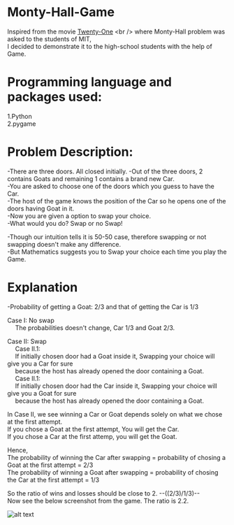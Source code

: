 # Monty-Hall-Game

Inspired from the movie [Twenty-One](https://en.wikipedia.org/wiki/21_(2008_film)) <br />
where Monty-Hall problem was asked to the students of MIT, <br />
I decided to demonstrate it to the high-school students with the help of Game. <br />


# Programming language and packages used:

1.Python <br />
2.pygame

# Problem Description:

-There are three doors. All closed initially.
-Out of the three doors, 2 contains Goats and remaining 1 contains a brand new Car. <br />
-You are asked to choose one of the doors which you guess to have the Car. <br />
-The host of the game knows the position of the Car so he opens one of the doors having Goat in it. <br />
-Now you are given a option to swap your choice. <br />
-What would you do? Swap or no Swap! <br />

-Though our intuition tells it is 50-50 case, therefore swapping or not swapping doesn't make any difference. <br />
-But Mathematics suggests you to Swap your choice each time you play the Game. <br />


# Explanation

-Probability of getting a Goat: 2/3 and that of getting the Car is 1/3 <br />

Case I: No swap <br />
	&emsp; The probabilities doesn't change, Car 1/3 and Goat 2/3. <br />

Case II: Swap <br />
	&emsp; Case II.1: <br />
		&emsp; If initially chosen door had a Goat inside it, Swapping your choice will give you a Car for sure <br />
		&emsp; because the host has already opened the door containing a Goat. <br />
	&emsp; Case II.1: <br />
		&emsp; If initially chosen door had the Car inside it, Swapping your choice will give you a Goat for sure <br />
		&emsp; because the host has already opened the door containing a Goat. <br />

In Case II, we see winning a Car or Goat depends solely on what we chose at the first attempt. <br />
If you chose a Goat at the first attempt, You will get the Car. <br />
If you chose a Car at the first attemp, you will get the Goat. <br />

Hence, <br />
The probability of winning the Car after swapping = probability of chosing a Goat at the first attempt = 2/3 <br />
The probability of winning a Goat after swapping = probability of chosing the Car at the first attempt = 1/3 <br />

So the ratio of wins and losses should be close to 2. --((2/3)/1/3)-- <br />
Now see the below screenshot from the game. The ratio is 2.2. <br />

![alt text](https://github.com/speedious/Monty-Hall-Game/blob/master/monty_hall/Monty_Hall_Game.png)









